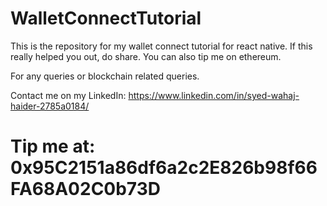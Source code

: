 # WalletConnectTutorial
This is the repository for my wallet connect tutorial for react native. If this really helped you out, do share. 
You can also tip me on ethereum. 

For any queries or blockchain related queries. 

Contact me on my LinkedIn: https://www.linkedin.com/in/syed-wahaj-haider-2785a0184/

# Tip me at: 0x95C2151a86df6a2c2E826b98f66FA68A02C0b73D

